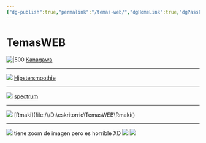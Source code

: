 ```yaml
---
{"dg-publish":true,"permalink":"/temas-web/","dgHomeLink":true,"dgPassFrontmatter":false,"dgShowBacklinks":true,"dgShowLocalGraph":true,"dgShowInlineTitle":true}
---
```




# TemasWEB

![|500](https://i.imgur.com/e3KhVti.png)
[Kanagawa](file:///D:\eskritorrio\TemasWEB\kanegawa.html)

---

![](https://i.imgur.com/zNo1dWE.png)
[Hipstersmoothie](file:///D:/eskritorrio/TemasWEB/hypersmoothie.html)

---

![](https://i.imgur.com/WohGEdw.png)
[spectrum](file:///D:/eskritorrio/TemasWEB/spectrum.html)

---

![](https://i.imgur.com/RHClSLg.png)
[Rmaki](file:///D:\eskritorrio\TemasWEB\Rmaki()

---

![](https://i.imgur.com/Foqch2j.png)
tiene zoom de imagen pero es horrible XD
![](https://i.imgur.com/5aNcdvd.png)
![](https://i.imgur.com/Dyu9793.png)
